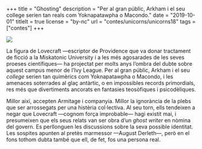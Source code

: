 +++
title = "Ghosting"
description = "Per al gran públic, Arkham i el seu college serien tan reals com Yoknapatawpha o Macondo."
date = "2019-10-01"
titleIt = true
license = "by-nc"
url = "contes/unicorns/unicorns18"
tags = ["contes"]
+++

<img class="drawing" src="/contes/unicorns/tovallons/200/17.jpg">

La figura de Lovecraft —escriptor de Providence que va donar tractament de ficció a la Miskatonic University i a les més agosarades de les seves proeses científiques— ha projectat per molts anys l’ombra del dubte sobre aquest campus menor de l’Ivy League. Per al gran públic, Arkham i el seu *college* serien tan quimèrics com Yoknapatawpha o Macondo, i les amenaces soterrades al glaç antàrtic, o en impossibles records primordials, res més que divertiments ancorats en fantasies teosòfiques i psicodèliques.

Millor així, accepten Armitage i companyia. Millor la ignorància de la plebs que ser arrossegats per una histèria col·lectiva. Al seu torn, ells tendeixen a negar que Lovecraft —cognom força improbable— hagi existit mai, i presumeixen que els seus relats van ser obra d’un *ghost writer* en nòmina del govern. Es perllonguen les discussions sobre la seva possible identitat. Les sospites apunten al pretès marmessor —August Derleth—, però en el fons tothom dubta també que ell, de fet, fos una persona real.


